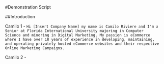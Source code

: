 #Demonstration Script

##Introduction

Camilo 1 - `Hi [Insert Company Name] my name is Camilo Riviere and I'm a Senior at Florida International University majoring in Computer Science and minoring in Digital Marketing. My passion is eCommerce where I have over 10 years of experience in developing, maintaining, and operating privately hosted eCommerce websites and their respective Online Marketing Campaigns.`

Camilo 2 - 
